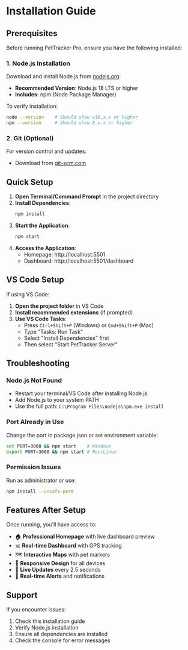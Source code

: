 # Installation Guide

## Prerequisites

Before running PetTracker Pro, ensure you have the following installed:

### 1. Node.js Installation
Download and install Node.js from [nodejs.org](https://nodejs.org/):
- **Recommended Version**: Node.js 18 LTS or higher
- **Includes**: npm (Node Package Manager)

To verify installation:
```bash
node --version    # Should show v18.x.x or higher
npm --version     # Should show 8.x.x or higher
```

### 2. Git (Optional)
For version control and updates:
- Download from [git-scm.com](https://git-scm.com/)

## Quick Setup

1. **Open Terminal/Command Prompt** in the project directory
2. **Install Dependencies**:
   ```bash
   npm install
   ```
3. **Start the Application**:
   ```bash
   npm start
   ```
4. **Access the Application**:
   - Homepage: http://localhost:5501
   - Dashboard: http://localhost:5501/dashboard

## VS Code Setup

If using VS Code:

1. **Open the project folder** in VS Code
2. **Install recommended extensions** (if prompted)
3. **Use VS Code Tasks**:
   - Press `Ctrl+Shift+P` (Windows) or `Cmd+Shift+P` (Mac)
   - Type "Tasks: Run Task"
   - Select "Install Dependencies" first
   - Then select "Start PetTracker Server"

## Troubleshooting

### Node.js Not Found
- Restart your terminal/VS Code after installing Node.js
- Add Node.js to your system PATH
- Use the full path: `C:\Program Files\nodejs\npm.exe install`

### Port Already in Use
Change the port in package.json or set environment variable:
```bash
set PORT=3000 && npm start    # Windows
export PORT=3000 && npm start # Mac/Linux
```

### Permission Issues
Run as administrator or use:
```bash
npm install --unsafe-perm
```

## Features After Setup

Once running, you'll have access to:
- 🏠 **Professional Homepage** with live dashboard preview
- 📊 **Real-time Dashboard** with GPS tracking
- 🗺️ **Interactive Maps** with pet markers
- 📱 **Responsive Design** for all devices
- 🔄 **Live Updates** every 2.5 seconds
- 🔔 **Real-time Alerts** and notifications

## Support

If you encounter issues:
1. Check this installation guide
2. Verify Node.js installation
3. Ensure all dependencies are installed
4. Check the console for error messages
